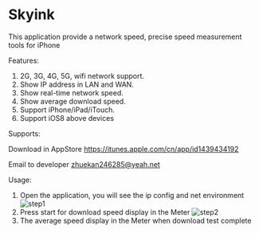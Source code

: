 # Skyink

This application provide a network speed, precise speed measurement tools for iPhone


Features:

1. 2G, 3G, 4G, 5G, wifi network support.
2. Show IP address in LAN and WAN.
3. Show real-time network speed.
4. Show average download speed.
5. Support iPhone/iPad/iTouch.
6. Support iOS8 above devices


Supports:

Download in AppStore
https://itunes.apple.com/cn/app/id1439434192

Email to developer
zhuekan246285@yeah.net


Usage:

1. Open the application, you will see the  ip config and net environment
![step1](http://skyink-supports.oss-cn-qingdao.aliyuncs.com/Simulator%20Screen%20Shot%20-%20iPhone%207%20Plus%20-%202018-10-18%20at%2021.46.51.png)
2. Press start for download speed display in the Meter
![step2](http://skyink-supports.oss-cn-qingdao.aliyuncs.com/Simulator%20Screen%20Shot%20-%20iPhone%207%20Plus%20-%202018-10-18%20at%2021.47.05.png)
3. The average speed display in the Meter when download test complete

